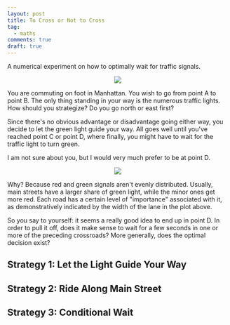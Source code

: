 ```yaml
---
layout: post
title: To Cross or Not to Cross
tag:
  - maths
comments: true
draft: true
---
```


A numerical experiment on how to optimally wait for traffic signals.

<div align="center">
  <img src="https://shawenyao.github.io/R/output/to_cross_or_not_to_cross/plot1.svg" />
</div>

You are commuting on foot in Manhattan. You wish to go from point A to point B. The only thing standing in your way is the numerous traffic lights. How should you strategize? Do you go north or east first?

Since there's no obvious advantage or disadvantage going either way, you decide to let the green light guide your way. All goes well until you've reached point C or point D, where finally, you might have to wait for the traffic light to turn green.

I am not sure about you, but I would very much prefer to be at point D.

<div align="center">
  <img src="https://shawenyao.github.io/R/output/to_cross_or_not_to_cross/plot2.svg" />
</div>

Why? Because red and green signals aren't evenly distributed. Usually, main streets have a larger share of green light, while the minor ones get more red. Each road has a certain level of "importance" associated with it, as demonstratively indicated by the width of the lane in the plot above.

So you say to yourself: it seems a really good idea to end up in point D. In order to pull it off, does it make sense to wait for a few seconds in one or more of the preceding crossroads? More generally, does the optimal decision exist?

## Strategy 1: Let the Light Guide Your Way

## Strategy 2: Ride Along Main Street

## Strategy 3: Conditional Wait
